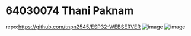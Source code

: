 # 64030074 Thani Paknam
repo:https://github.com/tnpn2545/ESP32-WEBSERVER
![image](https://github.com/tnpn2545/ESP32-Web-Server/assets/115066414/5f72f427-f2e7-4f7e-aaa9-44eb14b3d946)
![image](https://github.com/tnpn2545/ESP32-Web-Server/assets/115066414/db12cce9-7e3a-48ae-bc8c-2d5287afa374)
